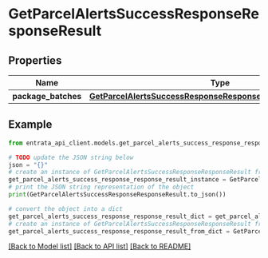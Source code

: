 # GetParcelAlertsSuccessResponseResponseResult


## Properties

Name | Type | Description | Notes
------------ | ------------- | ------------- | -------------
**package_batches** | [**GetParcelAlertsSuccessResponseResponseResultPackageBatches**](GetParcelAlertsSuccessResponseResponseResultPackageBatches.md) |  | 

## Example

```python
from entrata_api_client.models.get_parcel_alerts_success_response_response_result import GetParcelAlertsSuccessResponseResponseResult

# TODO update the JSON string below
json = "{}"
# create an instance of GetParcelAlertsSuccessResponseResponseResult from a JSON string
get_parcel_alerts_success_response_response_result_instance = GetParcelAlertsSuccessResponseResponseResult.from_json(json)
# print the JSON string representation of the object
print(GetParcelAlertsSuccessResponseResponseResult.to_json())

# convert the object into a dict
get_parcel_alerts_success_response_response_result_dict = get_parcel_alerts_success_response_response_result_instance.to_dict()
# create an instance of GetParcelAlertsSuccessResponseResponseResult from a dict
get_parcel_alerts_success_response_response_result_from_dict = GetParcelAlertsSuccessResponseResponseResult.from_dict(get_parcel_alerts_success_response_response_result_dict)
```
[[Back to Model list]](../README.md#documentation-for-models) [[Back to API list]](../README.md#documentation-for-api-endpoints) [[Back to README]](../README.md)


